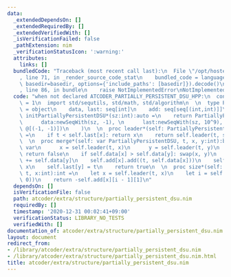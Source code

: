 ```yaml
---
data:
  _extendedDependsOn: []
  _extendedRequiredBy: []
  _extendedVerifiedWith: []
  _isVerificationFailed: false
  _pathExtension: nim
  _verificationStatusIcon: ':warning:'
  attributes:
    links: []
  bundledCode: "Traceback (most recent call last):\n  File \"/opt/hostedtoolcache/Python/3.10.5/x64/lib/python3.10/site-packages/onlinejudge_verify/documentation/build.py\"\
    , line 71, in _render_source_code_stat\n    bundled_code = language.bundle(stat.path,\
    \ basedir=basedir, options={'include_paths': [basedir]}).decode()\n  File \"/opt/hostedtoolcache/Python/3.10.5/x64/lib/python3.10/site-packages/onlinejudge_verify/languages/nim.py\"\
    , line 86, in bundle\n    raise NotImplementedError\nNotImplementedError\n"
  code: "when not declared ATCODER_PARTIALLY_PERSISTENT_DSU_HPP:\n  const ATCODER_PARTIALLY_PERSISTENT_DSU_HPP*\
    \ = 1\n  import std/sequtils, std/math, std/algorithm\n  \n  type PartiallyPersistentDSU*\
    \ = object\n    data, last: seq[int]\n    add: seq[seq[(int,int)]]\n  \n  proc\
    \ initPartiallyPersistentDSU*(sz:int):auto =\n    return PartiallyPersistentDSU(\n\
    \      data:newSeqWith(sz, -1), \n      last:newSeqWith(sz, 10^9), \n      add:newSeqWith(sz,\
    \ @[(-1, -1)])\n    )\n  \n  proc leader*(self: PartiallyPersistentDSU, t, x:int):int\
    \ =\n    if t < self.last[x]: return x\n    return self.leader(t, self.data[x])\n\
    \  \n  proc merge*(self: var PartiallyPersistentDSU, t, x, y:int):bool =\n   \
    \ var\n      x = self.leader(t, x)\n      y = self.leader(t, y)\n    if x == y:\
    \ return false\n    if self.data[x] > self.data[y]: swap(x, y)\n    self.data[x]\
    \ += self.data[y]\n    self.add[x].add((t, self.data[x]))\n    self.data[y] =\
    \ x\n    self.last[y] = t\n    return true\n  \n  proc size*(self: PartiallyPersistentDSU,\
    \ t, x:int):int =\n    let x = self.leader(t, x)\n    let i = self.add[x].lower_bound((t,\
    \ 0))\n    return -self.add[x][i - 1][1]\n"
  dependsOn: []
  isVerificationFile: false
  path: atcoder/extra/structure/partially_persistent_dsu.nim
  requiredBy: []
  timestamp: '2020-12-31 00:02:41+09:00'
  verificationStatus: LIBRARY_NO_TESTS
  verifiedWith: []
documentation_of: atcoder/extra/structure/partially_persistent_dsu.nim
layout: document
redirect_from:
- /library/atcoder/extra/structure/partially_persistent_dsu.nim
- /library/atcoder/extra/structure/partially_persistent_dsu.nim.html
title: atcoder/extra/structure/partially_persistent_dsu.nim
---
```

